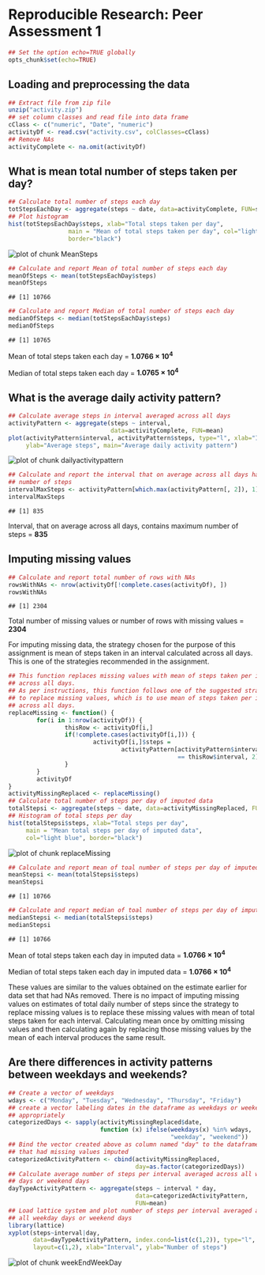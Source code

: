 # Reproducible Research: Peer Assessment 1


```r
## Set the option echo=TRUE globally
opts_chunk$set(echo=TRUE)
```
## Loading and preprocessing the data

```r
## Extract file from zip file
unzip("activity.zip")
## set column classes and read file into data frame
cClass <- c("numeric", "Date", "numeric")
activityDf <- read.csv("activity.csv", colClasses=cClass)
## Remove NAs
activityComplete <- na.omit(activityDf)
```


## What is mean total number of steps taken per day?

```r
## Calculate total number of steps each day
totStepsEachDay <- aggregate(steps ~ date, data=activityComplete, FUN=sum)
## Plot histogram
hist(totStepsEachDay$steps, xlab="Total steps taken per day",
                 main = "Mean of total steps taken per day", col="light green", 
                 border="black")
```

![plot of chunk MeanSteps](figure/MeanSteps.png) 

```r
## Calculate and report Mean of total number of steps each day
meanOfSteps <- mean(totStepsEachDay$steps)
meanOfSteps
```

```
## [1] 10766
```

```r
## Calculate and report Median of total number of steps each day
medianOfSteps <- median(totStepsEachDay$steps)
medianOfSteps
```

```
## [1] 10765
```
Mean of total steps taken each day = **1.0766 &times; 10<sup>4</sup>**

Median of total steps taken each day = **1.0765 &times; 10<sup>4</sup>**

## What is the average daily activity pattern?

```r
## Calculate average steps in interval averaged across all days
activityPattern <- aggregate(steps ~ interval, 
                             data=activityComplete, FUN=mean)
plot(activityPattern$interval, activityPattern$steps, type="l", xlab="Interval",
     ylab="Average steps", main="Average daily activity pattern")
```

![plot of chunk dailyactivitypattern](figure/dailyactivitypattern.png) 

```r
## Calculate and report the interval that on average across all days has max
## number of steps
intervalMaxSteps <- activityPattern[which.max(activityPattern[, 2]), 1]
intervalMaxSteps
```

```
## [1] 835
```
Interval, that on average across all days, contains maximum number of steps = **835**

## Imputing missing values

```r
## Calculate and report total number of rows with NAs
rowsWithNAs <- nrow(activityDf[!complete.cases(activityDf), ])
rowsWithNAs
```

```
## [1] 2304
```
Total number of missing values or number of rows with missing values = **2304**

For imputing missing data, the strategy chosen for the purpose of this assignment is mean of steps taken in an interval calculated across all days. This is one of the strategies recommended in the assignment.

```r
## This function replaces missing values with mean of steps taken per interval
## across all days.
## As per instructions, this function follows one of the suggested strategies
## to replace missing values, which is to use mean of steps taken per interval
## across all days.
replaceMissing <- function() {
        for(i in 1:nrow(activityDf)) {
                thisRow <- activityDf[i,]
                if(!complete.cases(activityDf[i,])) {
                        activityDf[i,]$steps = 
                                activityPattern[activityPattern$interval 
                                                == thisRow$interval, 2]
                }
        }
        activityDf
}
activityMissingReplaced <- replaceMissing()
## Calculate total number of steps per day of imputed data
totalStepsi <- aggregate(steps ~ date, data=activityMissingReplaced, FUN=sum)
## Histogram of total steps per day
hist(totalStepsi$steps, xlab="Total steps per day",
     main = "Mean total steps per day of imputed data",
     col="light blue", border="black")
```

![plot of chunk replaceMissing](figure/replaceMissing.png) 

```r
## Calculate and report mean of toal number of steps per day of imputed data
meanStepsi <- mean(totalStepsi$steps)
meanStepsi
```

```
## [1] 10766
```

```r
## Calculate and report median of toal number of steps per day of imputed data
medianStepsi <- median(totalStepsi$steps)
medianStepsi
```

```
## [1] 10766
```
Mean of total steps taken each day in imputed data = **1.0766 &times; 10<sup>4</sup>** 

Median of total steps taken each day in imputed data = **1.0766 &times; 10<sup>4</sup>**

These values are similar to the values obtained on the estimate earlier for data set that had NAs removed.  There is no impact of imputing missing values on estimates of total daily number of steps since the strategy to replace missing values is to replace these missing values with mean of total steps taken for each interval.  Calculating mean once by omitting missing values and then calculating again by replacing those missing values by the mean of each interval produces the same result.

## Are there differences in activity patterns between weekdays and weekends?

```r
## Create a vector of weekdays
wdays <- c("Monday", "Tuesday", "Wednesday", "Thursday", "Friday")
## create a vector labeling dates in the dataframe as weekdays or weekends
## appropriately
categorizedDays <- sapply(activityMissingReplaced$date, 
                          function (x) ifelse(weekdays(x) %in% wdays, 
                                              "weekday", "weekend"))
## Bind the vector created above as column named "day" to the dataframe
## that had missing values imputed
categorizedActivityPattern <- cbind(activityMissingReplaced, 
                                    day=as.factor(categorizedDays))
## Calculate average number of steps per interval averaged across all weekday
## days or weekend days
dayTypeActivityPattern <- aggregate(steps ~ interval * day, 
                                    data=categorizedActivityPattern,
                                    FUN=mean)
## Load lattice system and plot number of steps per interval averaged across
## all weekday days or weekend days
library(lattice)
xyplot(steps~interval|day,
       data=dayTypeActivityPattern, index.cond=list(c(1,2)), type="l",
       layout=c(1,2), xlab="Interval", ylab="Number of steps")
```

![plot of chunk weekEndWeekDay](figure/weekEndWeekDay.png) 
